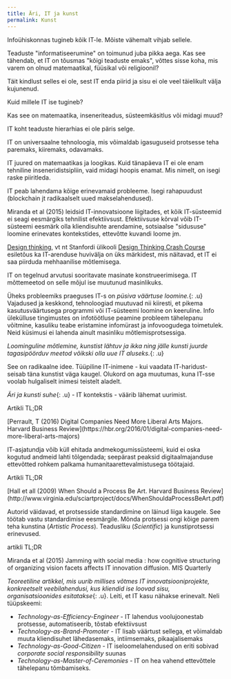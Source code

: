 ```yaml
---
title: Äri, IT ja kunst
permalink: Kunst
---
```



Infoühiskonnas tugineb kõik IT-le. Mõiste vähemalt vihjab sellele.

Teaduste "informatiseerumine" on toimunud juba pikka aega. Kas see tähendab, et IT on tõusmas "kõigi teaduste emaks", võttes sisse koha, mis varem on olnud matemaatikal, füüsikal või religioonil?

Täit kindlust selles ei ole, sest IT enda piirid ja sisu ei ole veel täielikult välja kujunenud. 

Kuid millele IT ise tugineb?

Kas see on matemaatika, inseneriteadus, süsteemkäsitlus või midagi muud?

IT koht teaduste hierarhias ei ole päris selge.

IT on universaalne tehnoloogia, mis võimaldab igasuguseid protsesse teha paremaks, kiiremaks, odavamaks.

IT juured on matemaatikas ja loogikas. Kuid tänapäeva IT ei ole enam tehniline inseneridistsipliin, vaid midagi hoopis enamat. Mis nimelt, on isegi raske piiritleda.

IT peab lahendama kõige erinevamaid probleeme. Isegi rahapuudust (blockchain jt radikaalselt uued makselahendused).

Miranda et al (2015) leidsid IT-innovatsioone liigitades, et kõik IT-süsteemid ei seagi eesmärgiks tehnilist efektiivsust. Efektiivsuse kõrval võib IT-süsteemi eesmärk olla kliendisuhte arendamine, sotsiaalse "sidususe" loomine erinevates kontekstides, ettevõtte kuvandi loome jm.

[Design thinking](https://en.wikipedia.org/wiki/Design_thinking), vt nt  Stanfordi ülikooli [Design Thinking Crash Course](http://dschool.stanford.edu/dgift/#crash-course-video) esiletõus ka IT-arenduse huvivälja on üks märkidest, mis näitavad, et IT ei saa piirduda mehhaanilise mõtlemisega.

IT on tegelnud arvutusi sooritavate masinate konstrueerimisega. IT mõttemeetod on selle mõjul ise muutunud masinlikuks.

Üheks probleemiks praeguses IT-s on *püsiva väärtuse loomine.*{: .u} Vajadused ja keskkond, tehnoloogiad muutuvad nii kiiresti, et pikema kasutusväärtusega programmi või IT-süsteemi loomine on keeruline. Info ülekülluse tingimustes on infotöötluse peamine probleem tähelepanu võitmine, kasuliku teabe eristamine infomürast ja infovoogudega toimetulek. Neid küsimusi ei lahenda ainult masinliku mõtlemisprotsessiga.

*Loominguline mõtlemine, kunstist lähtuv ja ikka ning jälle kunsti juurde tagasipöörduv meetod võikski olla uue IT aluseks.*{: .u}

See on radikaalne idee. Tüüpiline IT-inimene - kui vaadata IT-haridust- seisab täna kunstist väga kaugel. Olukord on aga muutumas, kuna IT-sse voolab hulgaliselt inimesi teistelt aladelt.

*Äri ja kunsti suhe*{: .u} - IT kontekstis - väärib lähemat uurimist.

<p class='tags'>Artikli TL;DR</p>
[Perrault, T (2016) Digital Companies Need More Liberal Arts Majors. Harvard Business Review](https://hbr.org/2016/01/digital-companies-need-more-liberal-arts-majors)

IT-asjatundja võib küll ehitada andmekogumissüsteemi, kuid ei oska kogutud andmeid lahti tõlgendada; seepärast peaksid digitaalmajanduse ettevõtted rohkem palkama humanitaarettevalmistusega töötajaid.

<p class='tags'>Artikli TL;DR</p>
[Hall et all (2009) When Should a Process Be Art. Harvard Business Review](http://www.virginia.edu/sciartproject/docs/WhenShouldaProcessBeArt.pdf)

Autorid väidavad, et protsesside standardimine on läinud liiga kaugele. See töötab vastu standardimise eesmärgile. Mõnda protsessi ongi kõige parem teha kunstina (_Artistic Process_). Teadusliku (_Scientific_) ja kunstiprotsessi erinevused. 

<p class='tags'><span class='tag'>artikli TL;DR</span></p>
<p class='s'>Miranda et al (2015) Jamming with social media : how cognitive structuring of organizing vision facets affects IT innovation diffusion. MIS Quarterly</p>

*Teoreetiline artikkel, mis uurib millises võtmes IT innovatsiooniprojekte, konkreetselt veebilahendusi, kus kliendid ise loovad sisu, organisatsioonides esitatakse*{: .u}. Leiti, et IT kasu nähakse erinevalt. Neli tüüpskeemi:

- _Technology-as-Efficiency-Engineer_ - IT lahendus voolujoonestab protsesse, automatiseerib, tõstab efektiivsust
- _Technology-as-Brand-Promoter_ - IT lisab väärtust sellega, et võimaldab muuta kliendisuhet lähedasemaks, intiimsemaks, pikaajalisemaks
- _Technology-as-Good-Citizen_ - IT iseloomelahendused on eriti sobivad _corporate social responsibility_ suunas
- _Technology-as-Master-of-Ceremonies_ - IT on hea vahend ettevõttele tähelepanu tõmbamiseks.